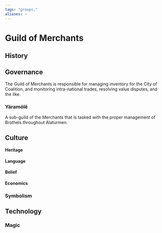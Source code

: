 ```yaml
---
tags: "groups,"
aliases: ~
---
```


# Guild of Merchants

## History

## Governance

The Guild of Merchants is responsible for managing inventory for the City of Coalition, and monitoring intra-national trades, resolving value disputes, and the like.

### Yáramólë

A sub-guild of the Merchants that is tasked with the proper management of Brothels throughout Alaturmen.

## Culture

#### Heritage

#### Language

#### Belief

#### Economics

### Symbolism

## Technology

### Magic
